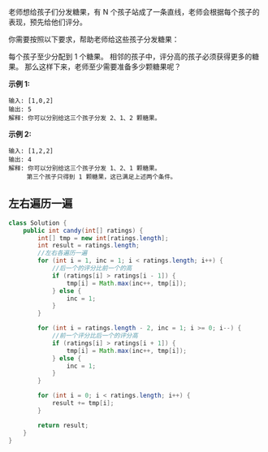 老师想给孩子们分发糖果，有 N 个孩子站成了一条直线，老师会根据每个孩子的表现，预先给他们评分。

你需要按照以下要求，帮助老师给这些孩子分发糖果：

每个孩子至少分配到 1 个糖果。
相邻的孩子中，评分高的孩子必须获得更多的糖果。
那么这样下来，老师至少需要准备多少颗糖果呢？

**示例 1:**

```
输入: [1,0,2]
输出: 5
解释: 你可以分别给这三个孩子分发 2、1、2 颗糖果。
```

**示例 2:**

```
输入: [1,2,2]
输出: 4
解释: 你可以分别给这三个孩子分发 1、2、1 颗糖果。
     第三个孩子只得到 1 颗糖果，这已满足上述两个条件。
```



## 左右遍历一遍

```java
class Solution {
    public int candy(int[] ratings) {
        int[] tmp = new int[ratings.length];
        int result = ratings.length;
        //左右各遍历一遍
        for (int i = 1, inc = 1; i < ratings.length; i++) {
            //后一个的评分比前一个的高
            if (ratings[i] > ratings[i - 1]) {
                tmp[i] = Math.max(inc++, tmp[i]);
            } else {
                inc = 1;
            }
        }

        for (int i = ratings.length - 2, inc = 1; i >= 0; i--) {
            //前一个评分比后一个的评分高
            if (ratings[i] > ratings[i + 1]) {
                tmp[i] = Math.max(inc++, tmp[i]);
            } else {
                inc = 1;
            }
        }

        for (int i = 0; i < ratings.length; i++) {
            result += tmp[i];
        }

        return result;        
    }
}
```

